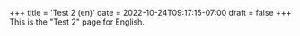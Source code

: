 +++
title = 'Test 2 (en)'
date = 2022-10-24T09:17:15-07:00
draft = false
+++
This is the "Test 2" page for English.

